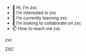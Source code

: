 - 👋 Hi, I’m zxc
- 👀 I’m interested in zxc
- 🌱 I’m currently learning zxc
- 💞️ I’m looking to collaborate on zxc
- 📫 How to reach me zxc

<!---
Fox2283300414/Fox2283300414 is a ✨ special ✨ repository because its `README.md` (this file) appears on your GitHub profile.
You can click the Preview link to take a look at your changes.
--->zxc
ZXC
